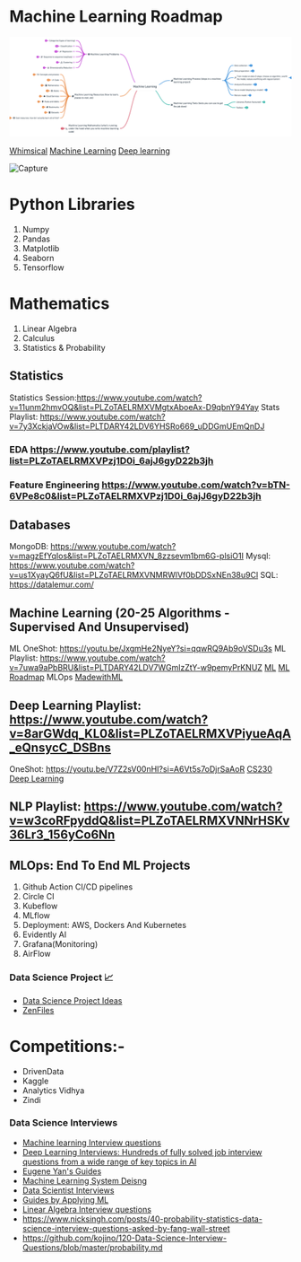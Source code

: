 # Machine Learning Roadmap 

![2020 machine learning roadmap overview](https://raw.githubusercontent.com/mrdbourke/machine-learning-roadmap/master/2020-ml-roadmap-overview.png?token=AD7ZOCOIG7IZXHDL63W6RZK7A3B6I)

[Whimsical](https://dbourke.link/mlmap)
[Machine Learning](https://github.com/dformoso/machine-learning-mindmap) 
[Deep learning](https://github.com/dformoso/deeplearning-mindmap)

![Capture](https://user-images.githubusercontent.com/20041231/211718788-8d71ca8c-430a-4dbe-98f2-c66da015ac6e.JPG)

# Python Libraries 
1. Numpy
2. Pandas
3. Matplotlib
4. Seaborn
5. Tensorflow

# Mathematics
1. Linear Algebra
2. Calculus
3. Statistics & Probability      

## Statistics
Statistics Session:https://www.youtube.com/watch?v=11unm2hmvOQ&list=PLZoTAELRMXVMgtxAboeAx-D9qbnY94Yay
Stats Playlist: https://www.youtube.com/watch?v=7y3XckjaVOw&list=PLTDARY42LDV6YHSRo669_uDDGmUEmQnDJ

### EDA https://www.youtube.com/playlist?list=PLZoTAELRMXVPzj1D0i_6ajJ6gyD22b3jh

### Feature Engineering https://www.youtube.com/watch?v=bTN-6VPe8c0&list=PLZoTAELRMXVPzj1D0i_6ajJ6gyD22b3jh

## Databases
MongoDB: https://www.youtube.com/watch?v=magzEfYqIos&list=PLZoTAELRMXVN_8zzsevm1bm6G-plsiO1I
Mysql: https://www.youtube.com/watch?v=us1XyayQ6fU&list=PLZoTAELRMXVNMRWlVf0bDDSxNEn38u9Cl
SQL: https://datalemur.com/ 

## Machine Learning (20-25 Algorithms - Supervised And Unsupervised)
ML OneShot: https://youtu.be/JxgmHe2NyeY?si=qqwRQ9Ab9oVSDu3s
ML Playlist: https://www.youtube.com/watch?v=7uwa9aPbBRU&list=PLTDARY42LDV7WGmlzZtY-w9pemyPrKNUZ
[ML](https://youtu.be/Av0oMG49FQE)
[ML Roadmap](https://wheat-production-d58.notion.site/ML002-e469d005b2b14d5ba6f8c0bdfd305ded)
MLOps [MadewithML](https://madewithml.com/courses/mlops/)

## Deep Learning Playlist: https://www.youtube.com/watch?v=8arGWdq_KL0&list=PLZoTAELRMXVPiyueAqA_eQnsycC_DSBns
OneShot: https://youtu.be/V7Z2sV00nHI?si=A6Vt5s7oDjrSaAoR
[CS230 Deep Learning](https://cs230.stanford.edu/) 


## NLP Playlist: https://www.youtube.com/watch?v=w3coRFpyddQ&list=PLZoTAELRMXVNNrHSKv36Lr3_156yCo6Nn

## MLOps: End To End ML Projects
1. Github Action CI/CD pipelines
2. Circle CI
3. Kubeflow
4. MLflow
5. Deployment: AWS, Dockers And Kubernetes
6. Evidently AI
7. Grafana(Monitoring)
8. AirFlow                                                                                                                                              

### Data Science Project 📈

- [Data Science Project Ideas](https://github.com/veb-101/Data-Science-Projects)
- [ZenFiles](https://github.com/zenml-io/zenfiles)

# Competitions:-

- DrivenData
- Kaggle
- Analytics Vidhya
- Zindi

### Data Science Interviews

- [ Machine learning Interview questions](https://github.com/khangich/machine-learning-interview)
- [Deep Learning Interviews: Hundreds of fully solved job interview questions from a wide range of key topics in AI](https://arxiv.org/pdf/2201.00650.pdf)
- [Eugene Yan's Guides](https://eugeneyan.com/)
- [Machine Learning System Deisng](https://github.com/eugeneyan/applied-ml)
- [Data Scientist Interviews](https://applyingml.com/)
- [Guides by Applying ML](https://applyingml.com/resources/)
- [Linear Algebra Interview questions](https://www.mlstack.cafe/blog/linear-algebra-interview-questions)
- https://www.nicksingh.com/posts/40-probability-statistics-data-science-interview-questions-asked-by-fang-wall-street
- https://github.com/kojino/120-Data-Science-Interview-Questions/blob/master/probability.md

